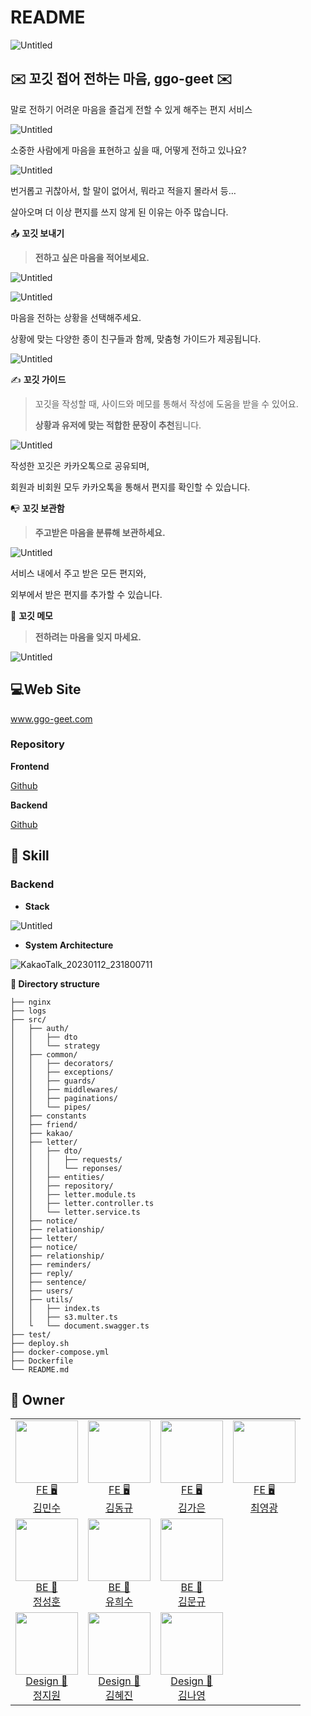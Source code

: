 # README

![Untitled](https://github.com/seonghun-dev/ReadmeImage/blob/main/src/ggogeet/Untitled.png?raw=true)  
  

## ✉️ 꼬깃 접어 전하는 마음, ggo-geet ✉️

말로 전하기 어려운 마음을 즐겁게 전할 수 있게 해주는 편지 서비스

![Untitled](https://github.com/seonghun-dev/ReadmeImage/blob/main/src/ggogeet/Untitled%201.png?raw=true)

소중한 사람에게 마음을 표현하고 싶을 때, 어떻게 전하고 있나요?

![Untitled](https://github.com/seonghun-dev/ReadmeImage/blob/main/src/ggogeet/Untitled%202.png?raw=true)

번거롭고 귀찮아서, 할 말이 없어서, 뭐라고 적을지 몰라서 등… 

살아오며 더 이상 편지를 쓰지 않게 된 이유는 아주 많습니다.


  
 📤 **꼬깃 보내기**

> **전하고 싶은 마음을 적어보세요.**

![Untitled](https://github.com/seonghun-dev/ReadmeImage/blob/main/src/ggogeet/Untitled%203.png?raw=true)

![Untitled](https://github.com/seonghun-dev/ReadmeImage/blob/main/src/ggogeet/Untitled%204.png?raw=true)

마음을 전하는 상황을 선택해주세요. 

상황에 맞는 다양한 종이 친구들과 함께, 맞춤형 가이드가 제공됩니다.

![Untitled](https://github.com/seonghun-dev/ReadmeImage/blob/main/src/ggogeet/Untitled%205.png?raw=true)

✍️ **꼬깃 가이드**
> 
> 
> 꼬깃을 작성할 때, 사이드와 메모를 통해서 작성에 도움을 받을 수 있어요.
> 
> **상황과 유저에 맞는 적합한 문장이 추천**됩니다.
> 

![Untitled](https://github.com/seonghun-dev/ReadmeImage/blob/main/src/ggogeet/Untitled%206.png?raw=true)

작성한 꼬깃은 카카오톡으로 공유되며, 

회원과 비회원 모두 카카오톡을 통해서 편지를 확인할 수 있습니다.


📭 **꼬깃 보관함**

>**주고받은 마음을 분류해 보관하세요.**

![Untitled](https://github.com/seonghun-dev/ReadmeImage/blob/main/src/ggogeet/Untitled%207.png?raw=true)

서비스 내에서 주고 받은 모든 편지와, 

외부에서 받은 편지를 추가할 수 있습니다.


📝 **꼬깃 메모**

> **전하려는 마음을 잊지 마세요.**

![Untitled](https://github.com/seonghun-dev/ReadmeImage/blob/main/src/ggogeet/Untitled%208.png?raw=true)



## 💻Web Site

www.ggo-geet.com

### Repository

**Frontend**

[Github](https://github.com/depromeet/ggogeet-client)

**Backend**

[Github](https://github.com/depromeet/ggogeet_backend)
 

## 🔧 Skill
### Backend

- **Stack**

![Untitled](https://github.com/seonghun-dev/ReadmeImage/blob/main/src/ggogeet/Untitled%209.png?raw=true)  



- **System Architecture**

![KakaoTalk_20230112_231800711](https://user-images.githubusercontent.com/76957700/212344998-53693cb4-1977-4932-a050-5e7eb9188285.png)

**📂 Directory structure**

```
├── nginx
├── logs
├── src/
│   ├── auth/
│   │   ├── dto
│   │   └── strategy
│   ├── common/
│   │   ├── decorators/
│   │   ├── exceptions/
│   │   ├── guards/
│   │   ├── middlewares/
│   │   ├── paginations/
│   │   └── pipes/
│   ├── constants
│   ├── friend/
│   ├── kakao/
│   ├── letter/
│   │   ├── dto/
│   │   │   ├── requests/
│   │   │   └── reponses/
│   │   ├── entities/
│   │   ├── repository/
│   │   ├── letter.module.ts
│   │   ├── letter.controller.ts
│   │   └── letter.service.ts
│   ├── notice/
│   ├── relationship/
│   ├── letter/
│   ├── notice/
│   ├── relationship/
│   ├── reminders/
│   ├── reply/
│   ├── sentence/
│   ├── users/
│   ├── utils/
│   │   ├── index.ts
│   │   ├── s3.multer.ts
│   └   └── document.swagger.ts
├── test/
├── deploy.sh
├── docker-compose.yml
├── Dockerfile
└── README.md

```

## 🫶 Owner

<table>

<tr>
  <td align=center>
  <a href="https://github.com/ding-co">
  <img src="https://avatars.githubusercontent.com/u/80014673?v=4" width="100px"  />
  <br/>
  FE 🖥
  <br/>
  김민수
  </a>
  </td>
 
  <td align=center>
  <a href="https://github.com/Dongkyuuuu">
  <img src="https://avatars.githubusercontent.com/u/16554536?v=4" width="100px"  />
  <br/>
  FE 🖥
  <br/>
  김동규
  </a>
  </td>
  
  <td align=center>
  <a href="https://github.com/KimGaeun0806">
  <img src="https://avatars.githubusercontent.com/u/80266418?v=4" width="100px"  />
  <br/>
  FE 🖥
  <br/>
  김가은
  </a>
  </td>
  
  <td align=center>
  <a href="https://github.com/numeru">
  <img src="https://avatars.githubusercontent.com/u/68256639?v=4" width="100px"  />
  <br/>
  FE 🖥
  <br/>
  최영광
  </a>
  </td>
</tr>
<tr>
  
  <td align=center>
  <a href="https://github.com/seonghun-dev">
  <img src="https://avatars.githubusercontent.com/u/80201773?v=4" width="100px"  />
  <br/>
  BE 💾
  <br/>
  정성훈
  </a>
  </td>
  
  <td align=center>
  <a href="https://github.com/Ryuhyis">
  <img src="https://avatars.githubusercontent.com/u/76957700?v=4" width="100px"  />
  <br/>
  BE 💾
  <br/>
  유희수
  </a>
  </td>
  
  <td align=center>
  <a href="https://github.com/kneeee188">
  <img src="https://avatars.githubusercontent.com/u/97342888?v=4" width="100px"  />
  <br/>
  BE 💾
  <br/>
  김문규
  </a>
  </td>

</tr>
  
<tr>
  
  <td align=center>
  <a href="https://www.behance.net/jzi_12b96">
  <img src="https://user-images.githubusercontent.com/80014673/212338500-95205f9e-5774-4820-8082-f9e6c231c1bf.jpg" width="100px"  />
  <br/>
  Design 🎨
  <br/>
  정지원
  </a>
  </td>
  <td align=center>
  <a href="https://www.behance.net/vouov1029f643">
  <img src="https://user-images.githubusercontent.com/80014673/212338585-750ea949-7797-4b36-bdac-df00c6da0426.jpg" width="100px"  />
  <br/>
  Design 🎨
  <br/>
  김혜진
  </a>
  </td>
  
  <td align=center>
  <a href="https://linktr.ee/ny0nkimm">
  <img src="https://user-images.githubusercontent.com/80014673/212338657-b1492bf3-e8f8-4099-a2c3-8e4c8655f3da.jpeg" width="100px" />
  <br/>
  Design 🎨
  <br/>
  김나영
  </a>
  </td>

</tr>
  
</table>
